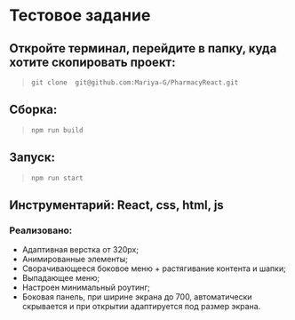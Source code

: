 # Тестовое задание

## Откройте терминал, перейдите в папку, куда хотите скопировать проект:

> `git clone  git@github.com:Mariya-G/PharmacyReact.git`

## Сборка:

> `npm run build`

## Запуск:

> `npm run start`

## Инструментарий: React, css, html, js

### Реализовано:

- Адаптивная верстка от 320px;
- Анимированные элементы;
- Сворачивающееся боковое меню + растягивание контента и шапки;
- Выпадающее меню;
- Настроен минимальный роутинг;
- Боковая панель, при ширине экрана до 700, автоматически скрывается и при открытии адаптируется под размер экрана.
